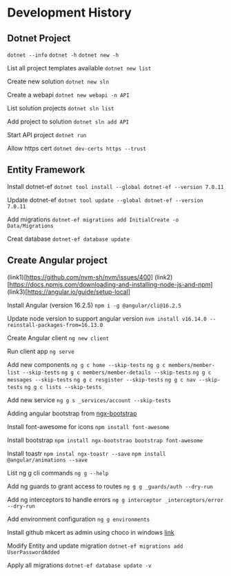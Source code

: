 # Development History

## Dotnet Project 
`dotnet --info`
`dotnet -h`
`dotnet new -h`

List all project templates available
`dotnet new list`

Create new solution
`dotnet new sln`

Create a webapi
`dotnet new webapi -n API`

List solution projects 
`dotnet sln list`

Add project to solution
`dotnet sln add API`

Start API project 
`dotnet run`

Allow https cert
`dotnet dev-certs https --trust`

## Entity Framework 

Install dotnet-ef
`dotnet tool install --global dotnet-ef --version 7.0.11`

Update dotnet-ef
`dotnet tool update --global dotnet-ef --version 7.0.11`

Add migrations
`dotnet-ef migrations add InitialCreate -o Data/Migrations`

Creat database
`dotnet-ef database update`


## Create Angular project
(link1)[https://github.com/nvm-sh/nvm/issues/400]
(link2)[https://docs.npmjs.com/downloading-and-installing-node-js-and-npm]
(link3)[https://angular.io/guide/setup-local]

Install Angular (version 16.2.5)
`npm i -g @angular/cli@16.2.5`

Update node version to support angular version
`nvm install v16.14.0 --reinstall-packages-from=16.13.0`

Create Angular client
`ng new client`

Run client app
`ng serve`

Add new components
`ng g c home --skip-tests`
`ng g c members/member-list --skip-tests`
`ng g c members/member-details --skip-tests`
`ng g c messages --skip-tests`
`ng g c resgister --skip-tests`
`ng g c nav --skip-tests`
`ng g c lists --skip-tests`

Add new service
`ng g s _services/account --skip-tests`

Adding angular bootstrap from [ngx-bootstrap](https://valor-software.com/ngx-bootstrap/#/documentation)

Install font-awesome for icons
`npm install font-awesome`

Install bootstrap 
`npm install ngx-bootstrao bootstrap font-awesome`

Install toastr
`npm instal ngx-toastr --save`
`npm install @angular/animations --save`

List ng g cli commands
`ng g --help`

Add ng guards to grant access to routes
`ng g g _guards/auth --dry-run`

Add ng interceptors to handle errors
`ng g interceptor _interceptors/error --dry-run  `

Add environment configuration
`ng g environments`

Install github mkcert as admin using choco in windows [link](https://github.com/FiloSottile/mkcert)

Modify Entity and update migration
`dotnet-ef migrations add UserPasswordAdded`

Apply all migrations
`dotnet-ef database update -v`
